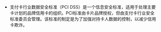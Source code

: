 - 支付卡行业数据安全标准（PCI DSS）是一个信息安全标准，适用于处理主要卡计划的品牌信用卡的组织。PCI标准由卡片品牌授权，但由支付卡行业安全标准委员会管理。该标准的制定是为了加强对持卡人数据的控制，以减少信用卡欺诈。